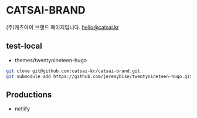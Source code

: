# CATSAI-BRAND

(주)캐츠아이 브랜드 페이지입니다.
hello@catsai.kr


## test-local
- themes/twentynineteen-hugo
```bash
git clone git@github.com:catsai-kr/catsai-brand.git
git submodule add https://github.com/jeremybise/twentynineteen-hugo.git themes/twentynineteen-hugo
```

## Productions
- netlify

